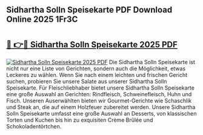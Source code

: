 ## Sidhartha Solln Speisekarte PDF Download Online 2025 1Fr3C

# <h2><a href="http://gc7icg.nevu.top/?p=Sidhartha+Solln+Speisekarte">🔗 👉🔴 Sidhartha Solln Speisekarte 2025 PDF</a></h2>

[![Sidhartha Solln Speisekarte 2025 PDF](https://i.imgur.com/dBaPXMq.png)](http://gc7icg.nevu.top/?p=Sidhartha+Solln+Speisekarte)
Die Sidhartha Solln Speisekarte ist nicht nur eine Liste von Gerichten, sondern auch die Möglichkeit, etwas Leckeres zu wählen. Wenn Sie nach einem leichten und frischen Gericht suchen, probieren Sie unsere Salate aus unserer Sidhartha Solln Speisekarte. Für Fleischliebhaber bietet unsere Sidhartha Solln Speisekarte eine große Auswahl an Gerichten: Rindfleisch, Schweinefleisch, Huhn und Fisch. Unseren Auserwählten bieten wir Gourmet-Gerichte wie Schaschlik und Steak an, die auf einem Holzfeuer zubereitet werden. Unsere Sidhartha Solln Speisekarte umfasst eine große Auswahl an Desserts, von klassischen Torten und Kuchen bis hin zu exquisiten Crème Brûlée und Schokoladentörtchen.
